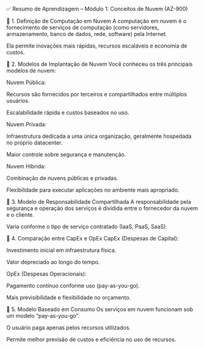 ✅ Resumo de Aprendizagem – Módulo 1: Conceitos de Nuvem (AZ-900)

📌 1. Definição de Computação em Nuvem
A computação em nuvem é o fornecimento de serviços de computação (como servidores, armazenamento, banco de dados, rede, software) pela Internet.

Ela permite inovações mais rápidas, recursos escaláveis e economia de custos.

📌 2. Modelos de Implantação de Nuvem
Você conheceu os três principais modelos de nuvem:

Nuvem Pública:

Recursos são fornecidos por terceiros e compartilhados entre múltiplos usuários.

Escalabilidade rápida e custos baseados no uso.

Nuvem Privada:

Infraestrutura dedicada a uma única organização, geralmente hospedada no próprio datacenter.

Maior controle sobre segurança e manutenção.

Nuvem Híbrida:

Combinação de nuvens públicas e privadas.

Flexibilidade para executar aplicações no ambiente mais apropriado.

📌 3. Modelo de Responsabilidade Compartilhada
A responsabilidade pela segurança e operação dos serviços é dividida entre o fornecedor da nuvem e o cliente.

Varia conforme o tipo de serviço contratado (IaaS, PaaS, SaaS).

📌 4. Comparação entre CapEx e OpEx
CapEx (Despesas de Capital):

Investimento inicial em infraestrutura física.

Valor depreciado ao longo do tempo.

OpEx (Despesas Operacionais):

Pagamento contínuo conforme uso (pay-as-you-go).

Mais previsibilidade e flexibilidade no orçamento.

📌 5. Modelo Baseado em Consumo
Os serviços em nuvem funcionam sob um modelo “pay-as-you-go”.

O usuário paga apenas pelos recursos utilizados.

Permite melhor previsão de custos e eficiência no uso de recursos.
